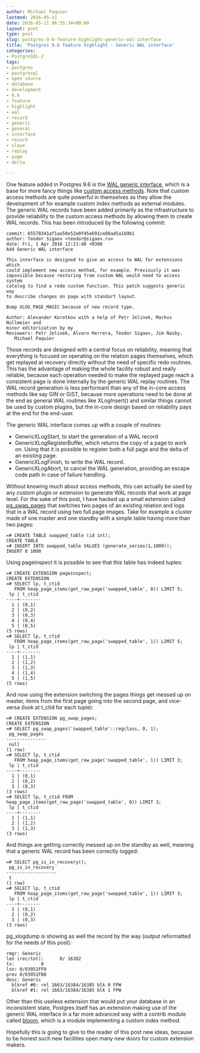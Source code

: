```yaml
---
author: Michael Paquier
lastmod: 2016-05-11
date: 2016-05-11 06:55:34+00:00
layout: post
type: post
slug: postgres-9-6-feature-highlight-generic-wal-interface
title: 'Postgres 9.6 feature highlight - Generic WAL interface'
categories:
- PostgreSQL-2
tags:
- postgres
- postgresql
- open source
- database
- development
- 9.6
- feature
- highlight
- wal
- record
- generic
- general
- interface
- record
- slave
- replay
- page
- delta

---
```


One feature added in Postgres 9.6 is the [WAL generic interface](http://www.postgresql.org/docs/devel/static/generic-wal.html),
which is a base for more fancy things like [custom access methods](http://www.postgresql.org/docs/devel/static/sql-create-access-method.html).
Note that custom access methods are quite powerful in themselves as they allow
the development of for example custom index methods as external modules. The
generic WAL records have been added primarily as the infrastructure to provide
reliability to the custom access methods by allowing them to create WAL
records. This has been introduced by the following commit:

    commit: 65578341af1ae50e52e0f45e691ce88ad5a1b9b1
    author: Teodor Sigaev <teodor@sigaev.ru>
    date: Fri, 1 Apr 2016 12:21:48 +0300
    Add Generic WAL interface

    This interface is designed to give an access to WAL for extensions which
    could implement new access method, for example. Previously it was
    impossible because restoring from custom WAL would need to access system
    catalog to find a redo custom function. This patch suggests generic way
    to describe changes on page with standart layout.

    Bump XLOG_PAGE_MAGIC because of new record type.

    Author: Alexander Korotkov with a help of Petr Jelinek, Markus Nullmeier and
    minor editorization by my
    Reviewers: Petr Jelinek, Alvaro Herrera, Teodor Sigaev, Jim Nasby,
       Michael Paquier

Those records are designed with a central focus on reliability, meaning
that everything is focused on operating on the relation pages themselves,
which get replayed at recovery directly without the need of specific redo
routines. This has the advantage of making the whole facility robust and
really reliable, because each operation needed to make the replayed page
reach a consistent page is done internally by the generic WAL replay
routines. The WAL record generation is less performant than any of the
in-core access methods like say GIN or GiST, because more operations need
to be done at the end as general WAL routines like XLogInsert() and similar
things cannot be used by custom plugins, but the in-core design based on
reliability pays at the end for the end-user.

The generic WAL interface comes up with a couple of routines:

  * GenericXLogStart, to start the generation of a WAL record
  * GenericXLogRegisterBuffer, which returns the copy of a page to
  work on. Using that it is possible to register both a full page
  and the delta of an existing page.
  * GenericXLogFinish, to write the WAL record.
  * GenericXLogAbort, to cancel the WAL generation, providing an escape
  code path in case of failure handling.

Without knowing much about access methods, this can actually be used
by any custom plugin or extension to generate WAL records that work
at page level. For the sake of this post, I have hacked up a small
extension called [pg\_swap\_pages](https://github.com/michaelpq/pg_plugins/tree/master/pg_swap_pages)
that switches two pages of an existing relation and logs that in a WAL
record using two full page images. Take for example a cluster made of
one master and one standby with a simple table having more than two
pages:

    =# CREATE TABLE swapped_table (id int);
    CREATE TABLE
    =# INSERT INTO swapped_table VALUES (generate_series(1,1000));
    INSERT 0 1000

Using pageinspect it is possible to see that this table has indeed
tuples:

    =# CREATE EXTENSION pageinspect;
    CREATE EXTENSION
    =# SELECT lp, t_ctid
       FROM heap_page_items(get_raw_page('swapped_table', 0)) LIMIT 5;
     lp | t_ctid
    ----+--------
      1 | (0,1)
      2 | (0,2)
      3 | (0,3)
      4 | (0,4)
      5 | (0,5)
    (5 rows)
    =# SELECT lp, t_ctid
       FROM heap_page_items(get_raw_page('swapped_table', 1)) LIMIT 5;
     lp | t_ctid
    ----+--------
      1 | (1,1)
      2 | (1,2)
      3 | (1,3)
      4 | (1,4)
      5 | (1,5)
    (5 rows)

And now using the extension switching the pages things get messed up
on master, items from the first page going into the second page, and
vice-versa (look at t\_ctid for each tuple):

    =# CREATE EXTENSION pg_swap_pages;
    CREATE EXTENSION
    =# SELECT pg_swap_pages('swapped_table'::regclass, 0, 1);
     pg_swap_pages
    ---------------
     null
    (1 row)
    =# SELECT lp, t_ctid
       FROM heap_page_items(get_raw_page('swapped_table', 1)) LIMIT 3;
     lp | t_ctid
    ----+--------
      1 | (0,1)
      2 | (0,2)
      3 | (0,3)
    (3 rows)
    =# SELECT lp, t_ctid FROM heap_page_items(get_raw_page('swapped_table', 0)) LIMIT 3;
     lp | t_ctid
    ----+--------
      1 | (1,1)
      2 | (1,2)
      3 | (1,3)
    (3 rows)

And things are getting correctly messed up on the standby as well, meaning that
a generic WAL record has been correctly logged:

    =# SELECT pg_is_in_recovery();
     pg_is_in_recovery
    -------------------
     t
    (1 row)
    =# SELECT lp, t_ctid
       FROM heap_page_items(get_raw_page('swapped_table', 1)) LIMIT 3;
     lp | t_ctid
    ----+--------
      1 | (0,1)
      2 | (0,2)
      3 | (0,3)
    (3 rows)

pg\_xlogdump is showing as well the record by the way (output reformatted
for the needs of this post):

    rmgr: Generic
    len (rec/tot):      0/ 16382
    tx:          0
    lsn: 0/03051FF0
    prev 0/03051FB8
    desc: Generic
      blkref #0: rel 1663/16384/16385 blk 0 FPW
      blkref #1: rel 1663/16384/16385 blk 1 FPW

Other than this useless extension that would put your database in
an inconsistent state, Postgres itself has an extension making use of
the generic WAL interface in a far more advanced way with a contrib
module called [bloom](http://www.postgresql.org/docs/devel/static/bloom.html),
which is a module implementing a custom index method.

Hopefully this is going to give to the reader of this post new ideas,
because to be honest such new facilities open many new doors for
custom extension makers.
